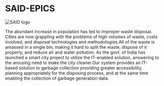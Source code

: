 # SAID-EPICS
![SAID logo](https://user-images.githubusercontent.com/86908588/224539854-e3aa283f-56e2-4230-92ae-0a953f8e0bec.png)

The abundant increase in population has led to improper waste disposal. Cities are now grappling with the problems of high volumes of waste, costs involved, and disposal technologies and methodologies.All of the waste is amassed in a single bin, making it hard to split the waste, dispose of it properly, and reduce air and water pollution.
As the govt. of India has launched a smart city project to utilize the IT-enabled solution, answering to the arousing need to make the city cleaner.Our system provides an IT-based solution to garbage collection providing greater accessibility, planning appropriately for the disposing process, and at the same time enabling the collection of garbage generation data.


